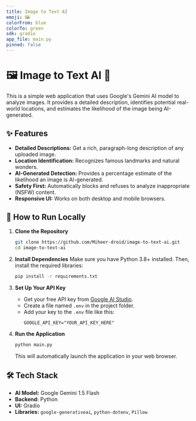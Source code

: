 ```yaml
---
title: Image to Text AI
emoji: 🖼️
colorFrom: blue
colorTo: green
sdk: gradio
app_file: main.py
pinned: false
---
```

# 🖼️ Image to Text AI 📝

This is a simple web application that uses Google's Gemini AI model to analyze images. It provides a detailed description, identifies potential real-world locations, and estimates the likelihood of the image being AI-generated.

## ✨ Features

-   **Detailed Descriptions:** Get a rich, paragraph-long description of any uploaded image.
-   **Location Identification:** Recognizes famous landmarks and natural wonders.
-   **AI-Generated Detection:** Provides a percentage estimate of the likelihood an image is AI-generated.
-   **Safety First:** Automatically blocks and refuses to analyze inappropriate (NSFW) content.
-   **Responsive UI:** Works on both desktop and mobile browsers.

## 🚀 How to Run Locally

1.  **Clone the Repository**
    ```bash
    git clone https://github.com/Miheer-droid/image-to-text-ai.git
    cd image-to-text-ai
    ```

2.  **Install Dependencies**
    Make sure you have Python 3.8+ installed. Then, install the required libraries:
    ```bash
    pip install -r requirements.txt
    ```

3.  **Set Up Your API Key**
    -   Get your free API key from [Google AI Studio](https://aistudio.google.com/app/apikey).
    -   Create a file named `.env` in the project folder.
    -   Add your key to the `.env` file like this:
        ```
        GOOGLE_API_KEY="YOUR_API_KEY_HERE"
        ```

4.  **Run the Application**
    ```bash
    python main.py
    ```
    This will automatically launch the application in your web browser.

## 🛠️ Tech Stack

-   **AI Model:** Google Gemini 1.5 Flash
-   **Backend:** Python
-   **UI:** Gradio
-   **Libraries:** `google-generativeai`, `python-dotenv`, `Pillow`